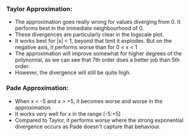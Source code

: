 ### Taylor Approximation:

- The approximation goes really wrong for values diverging from 0. It performs best in the immediate neighbourhood of 0.
- These divergences are particularly clear in the logscale plot.
- It works best for |x| < 1, beyond that limit it explodes. But on the negative axis, it performs worse than for 0 < x < 1
- The approximation will improve somewhat for higher degrees of the polynomial, as we can see that 7th order does a better job than 5th order.
- However, the divergence will still be quite high.


### Pade Approximation:

- When x < -5 and x > +5, it becomes worse and worse in the approximation.
- It works very well for x in the range [-5:+5]
- Compared to Taylor, it performs worse where the strong exponential divergence occurs as Pade doesn't capture that behaviour.

